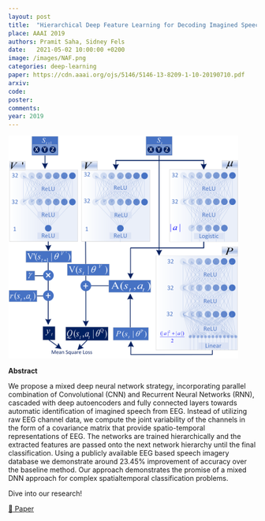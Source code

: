 ```yaml
---
layout: post
title:  "Hierarchical Deep Feature Learning for Decoding Imagined Speech from EEG"
place: AAAI 2019
authors: Pramit Saha, Sidney Fels
date:   2021-05-02 10:00:00 +0200
image: /images/NAF.png
categories: deep-learning
paper: https://cdn.aaai.org/ojs/5146/5146-13-8209-1-10-20190710.pdf
arxiv:
code: 
poster: 
comments:
year: 2019
---
```


<style>
@media (max-width: 1000px) {
    .container {
        flex-direction: column;
        align-items: left;
    }
</style>


<div class="container" style="display: flex; align-items: center;">
    <div class="image" style="flex: 1; margin-right: 1cm;">
        <img src="/images/NAF.png" alt="Image" style="max-width:100%; height:auto;">
    </div>
</div>

**Abstract**

We propose a mixed deep neural network strategy, incorporating parallel combination of Convolutional (CNN) and Recurrent Neural Networks (RNN), cascaded with deep autoencoders and fully connected layers towards automatic identification of imagined speech from EEG. Instead of utilizing raw EEG channel data, we compute the joint variability of the channels in the form of a covariance matrix that provide spatio-temporal representations of EEG. The networks are trained hierarchically and the extracted features are passed onto the next network hierarchy until the final classification. Using a publicly available EEG based speech imagery database we demonstrate around 23.45% improvement of accuracy over the baseline method. Our approach demonstrates the promise of a mixed DNN approach for complex spatialtemporal classification problems.

Dive into our research!

<a href="https://cdn.aaai.org/ojs/5146/5146-13-8209-1-10-20190710">&#x1F4C4; Paper</a> 
